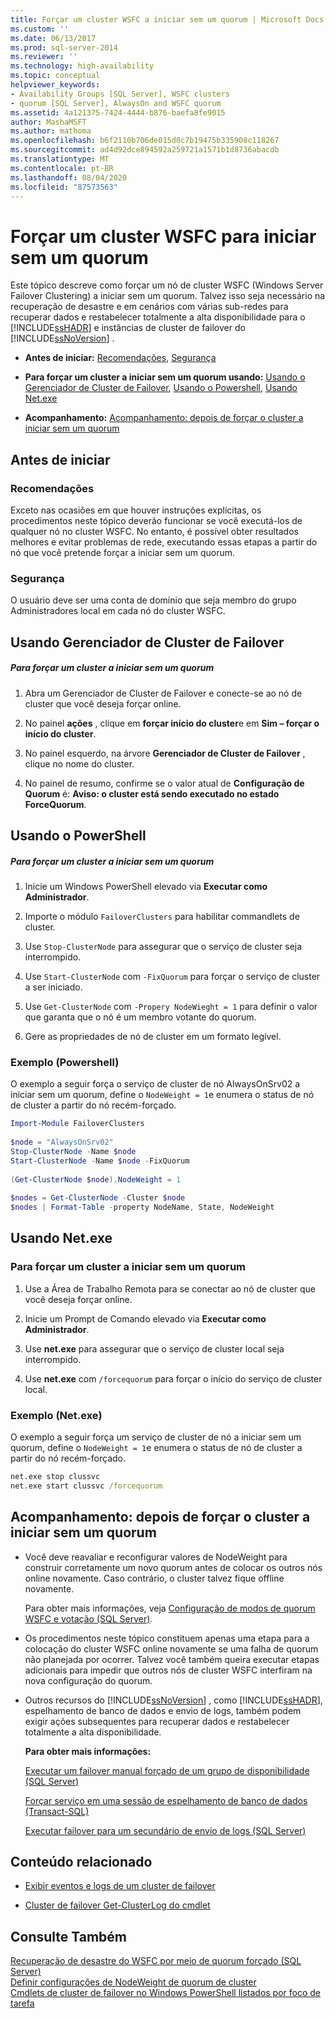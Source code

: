 ```yaml
---
title: Forçar um cluster WSFC a iniciar sem um quorum | Microsoft Docs
ms.custom: ''
ms.date: 06/13/2017
ms.prod: sql-server-2014
ms.reviewer: ''
ms.technology: high-availability
ms.topic: conceptual
helpviewer_keywords:
- Availability Groups [SQL Server], WSFC clusters
- quorum [SQL Server], AlwaysOn and WSFC quorum
ms.assetid: 4a121375-7424-4444-b876-baefa8fe9015
author: MashaMSFT
ms.author: mathoma
ms.openlocfilehash: b6f2110b706de015d0c7b19475b335908c118267
ms.sourcegitcommit: ad4d92dce894592a259721a1571b1d8736abacdb
ms.translationtype: MT
ms.contentlocale: pt-BR
ms.lasthandoff: 08/04/2020
ms.locfileid: "87573563"
---
```

# <a name="force-a-wsfc-cluster-to-start-without-a-quorum"></a>Forçar um cluster WSFC para iniciar sem um quorum
  Este tópico descreve como forçar um nó de cluster WSFC (Windows Server Failover Clustering) a iniciar sem um quorum.  Talvez isso seja necessário na recuperação de desastre e em cenários com várias sub-redes para recuperar dados e restabelecer totalmente a alta disponibilidade para o [!INCLUDE[ssHADR](../../../includes/sshadr-md.md)] e instâncias de cluster de failover do [!INCLUDE[ssNoVersion](../../../includes/ssnoversion-md.md)] .  
  
-   **Antes de iniciar:**  [Recomendações](#Recommendations), [Segurança](#Security)  
  
-   **Para forçar um cluster a iniciar sem um quorum usando:**  [Usando o Gerenciador de Cluster de Failover](#FailoverClusterManagerProcedure), [Usando o Powershell](#PowerShellProcedure), [Usando Net.exe](#CommandPromptProcedure)  
  
-   **Acompanhamento:**  [Acompanhamento: depois de forçar o cluster a iniciar sem um quorum](#FollowUp)  
  
##  <a name="before-you-start"></a><a name="BeforeYouBegin"></a> Antes de iniciar  
  
###  <a name="recommendations"></a><a name="Recommendations"></a> Recomendações  
 Exceto nas ocasiões em que houver instruções explícitas, os procedimentos neste tópico deverão funcionar se você executá-los de qualquer nó no cluster WSFC.  No entanto, é possível obter resultados melhores e evitar problemas de rede, executando essas etapas a partir do nó que você pretende forçar a iniciar sem um quorum.  
  
###  <a name="security"></a><a name="Security"></a> Segurança  
 O usuário deve ser uma conta de domínio que seja membro do grupo Administradores local em cada nó do cluster WSFC.  
  
##  <a name="using-failover-cluster-manager"></a><a name="FailoverClusterManagerProcedure"></a>Usando Gerenciador de Cluster de Failover  
  
##### <a name="to-force-a-cluster-to-start-without-a-quorum"></a>Para forçar um cluster a iniciar sem um quorum  
  
1.  Abra um Gerenciador de Cluster de Failover e conecte-se ao nó de cluster que você deseja forçar online.  
  
2.  No painel **ações** , clique em **forçar início do cluster**e em **Sim – forçar o início do cluster**.  
  
3.  No painel esquerdo, na árvore **Gerenciador de Cluster de Failover** , clique no nome do cluster.  
  
4.  No painel de resumo, confirme se o valor atual de **Configuração de Quorum** é:  **Aviso: o cluster está sendo executado no estado ForceQuorum**.  
  
##  <a name="using-powershell"></a><a name="PowerShellProcedure"></a>Usando o PowerShell  
  
##### <a name="to-force-a-cluster-to-start-without-a-quorum"></a>Para forçar um cluster a iniciar sem um quorum  
  
1.  Inicie um Windows PowerShell elevado via **Executar como Administrador**.  
  
2.  Importe o módulo `FailoverClusters` para habilitar commandlets de cluster.  
  
3.  Use `Stop-ClusterNode` para assegurar que o serviço de cluster seja interrompido.  
  
4.  Use `Start-ClusterNode` com `-FixQuorum` para forçar o serviço de cluster a ser iniciado.  
  
5.  Use `Get-ClusterNode` com `-Propery NodeWieght = 1` para definir o valor que garanta que o nó é um membro votante do quorum.  
  
6.  Gere as propriedades de nó de cluster em um formato legível.  
  
### <a name="example-powershell"></a>Exemplo (Powershell)  
 O exemplo a seguir força o serviço de cluster de nó AlwaysOnSrv02 a iniciar sem um quorum, define o `NodeWeight = 1`e enumera o status de nó de cluster a partir do nó recém-forçado.  
  
```powershell  
Import-Module FailoverClusters  
  
$node = "AlwaysOnSrv02"  
Stop-ClusterNode -Name $node  
Start-ClusterNode -Name $node -FixQuorum  
  
(Get-ClusterNode $node).NodeWeight = 1  
  
$nodes = Get-ClusterNode -Cluster $node  
$nodes | Format-Table -property NodeName, State, NodeWeight
```  
  
##  <a name="using-netexe"></a><a name="CommandPromptProcedure"></a> Usando Net.exe  
  
### <a name="to-force-a-cluster-to-start-without-a-quorum"></a>Para forçar um cluster a iniciar sem um quorum  
  
1.  Use a Área de Trabalho Remota para se conectar ao nó de cluster que você deseja forçar online.  
  
2.  Inicie um Prompt de Comando elevado via **Executar como Administrador**.  
  
3.  Use **net.exe** para assegurar que o serviço de cluster local seja interrompido.  
  
4.  Use **net.exe** com `/forcequorum` para forçar o início do serviço de cluster local.  
  
### <a name="example-netexe"></a>Exemplo (Net.exe)  
 O exemplo a seguir força um serviço de cluster de nó a iniciar sem um quorum, define o `NodeWeight = 1`e enumera o status de nó de cluster a partir do nó recém-forçado.  
  
```cmd
net.exe stop clussvc  
net.exe start clussvc /forcequorum  
```  
  
##  <a name="follow-up-after-forcing-cluster-to-start-without-a-quorum"></a><a name="FollowUp"></a>Acompanhamento: depois de forçar o cluster a iniciar sem um quorum  
  
-   Você deve reavaliar e reconfigurar valores de NodeWeight para construir corretamente um novo quorum antes de colocar os outros nós online novamente. Caso contrário, o cluster talvez fique offline novamente.  
  
     Para obter mais informações, veja [Configuração de modos de quorum WSFC e votação &#40;SQL Server&#41;](wsfc-quorum-modes-and-voting-configuration-sql-server.md).  
  
-   Os procedimentos neste tópico constituem apenas uma etapa para a colocação do cluster WSFC online novamente se uma falha de quorum não planejada por ocorrer.  Talvez você também queira executar etapas adicionais para impedir que outros nós de cluster WSFC interfiram na nova configuração do quorum.  
  
-   Outros recursos do [!INCLUDE[ssNoVersion](../../../includes/ssnoversion-md.md)] , como [!INCLUDE[ssHADR](../../../includes/sshadr-md.md)], espelhamento de banco de dados e envio de logs, também podem exigir ações subsequentes para recuperar dados e restabelecer totalmente a alta disponibilidade.  
  
     **Para obter mais informações:**  
  
     [Executar um failover manual forçado de um grupo de disponibilidade &#40;SQL Server&#41;](../../../database-engine/availability-groups/windows/perform-a-forced-manual-failover-of-an-availability-group-sql-server.md)  
  
     [Forçar serviço em uma sessão de espelhamento de banco de dados &#40;Transact-SQL&#41;](../../../database-engine/database-mirroring/force-service-in-a-database-mirroring-session-transact-sql.md)  
  
     [Executar failover para um secundário de envio de logs &#40;SQL Server&#41;](../../../database-engine/log-shipping/fail-over-to-a-log-shipping-secondary-sql-server.md)  
  
##  <a name="related-content"></a><a name="RelatedContent"></a> Conteúdo relacionado  
  
-   [Exibir eventos e logs de um cluster de failover](https://docs.microsoft.com/previous-versions/windows/it-pro/windows-server-2008-R2-and-2008/cc772342(v=ws.11))  
  
-   [Cluster de failover Get-ClusterLog do cmdlet](https://technet.microsoft.com/library/ee461045.aspx)  
  
## <a name="see-also"></a>Consulte Também  
 [Recuperação de desastre do WSFC por meio de quorum forçado &#40;SQL Server&#41;](wsfc-disaster-recovery-through-forced-quorum-sql-server.md)   
 [Definir configurações de NodeWeight de quorum de cluster](configure-cluster-quorum-nodeweight-settings.md)   
 [Cmdlets de cluster de failover no Windows PowerShell listados por foco de tarefa](https://technet.microsoft.com/library/ee619761\(WS.10\).aspx)  
